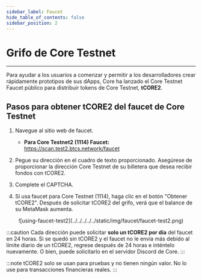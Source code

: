 ```yaml
---
sidebar_label: Faucet
hide_table_of_contents: false
sidebar_position: 2
---
```


# Grifo de Core Testnet

---

Para ayudar a los usuarios a comenzar y permitir a los desarrolladores crear rápidamente prototipos de sus dApps, Core ha lanzado el Core Testnet Faucet público para distribuir tokens de Core Testnet, **tCORE2**.

## Pasos para obtener tCORE2 del faucet de Core Testnet

1. Navegue al sitio web de faucet.

   - **Para Core Testnet2 (1114) Faucet:** https://scan.test2.btcs.network/faucet

2. Pegue su dirección en el cuadro de texto proporcionado. Asegúrese de proporcionar la dirección Core Testnet de su billetera que desea recibir fondos con tCORE2.

3. Complete el CAPTCHA.

4. Si usa faucet para Core Testnet (1114), haga clic en el botón "Obtener tCORE2". Después de solicitar tCORE2 del grifo, verá que el balance de su MetaMask aumenta.

<p align="center">
![using-faucet-test2](../../../../../static/img/faucet/faucet-test2.png)
</p>

:::caution
Cada dirección puede solicitar **solo un tCORE2 por día** del faucet en 24 horas. Si se quedó sin tCORE2 y el faucet no le envía más debido al límite diario de un tCORE2, regrese después de 24 horas e inténtelo nuevamente. O bien, puede solicitarlo en el servidor Discord de Core.
:::

:::note
tCORE2 solo se usan para pruebas y no tienen ningún valor. No lo use para transacciones financieras reales.
:::
